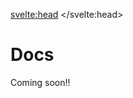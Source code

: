 <svelte:head>
    <title>Append Docs</title>
    <link rel="canonical" href="https://tryappend.com/docs/">
</svelte:head>

<h1>Docs</h1>

Coming soon!!
